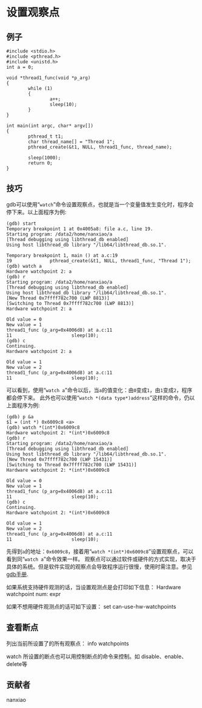 # 设置观察点
## 例子
	#include <stdio.h>
	#include <pthread.h>
	#include <unistd.h>
	int a = 0;

	void *thread1_func(void *p_arg)
	{
	        while (1)
	        {
	                a++;
	                sleep(10);
	        }
	}

	int main(int argc, char* argv[])
	{
	        pthread_t t1;
            char thread_name[] = "Thread 1";
	        pthread_create(&t1, NULL, thread1_func, thread_name);

	        sleep(1000);
	        return 0;
	}

## 技巧
gdb可以使用“`watch`”命令设置观察点，也就是当一个变量值发生变化时，程序会停下来。以上面程序为例:

	(gdb) start
	Temporary breakpoint 1 at 0x4005a8: file a.c, line 19.
	Starting program: /data2/home/nanxiao/a
	[Thread debugging using libthread_db enabled]
	Using host libthread_db library "/lib64/libthread_db.so.1".

	Temporary breakpoint 1, main () at a.c:19
	19              pthread_create(&t1, NULL, thread1_func, "Thread 1");
	(gdb) watch a
	Hardware watchpoint 2: a
	(gdb) r
	Starting program: /data2/home/nanxiao/a
	[Thread debugging using libthread_db enabled]
	Using host libthread_db library "/lib64/libthread_db.so.1".
	[New Thread 0x7ffff782c700 (LWP 8813)]
	[Switching to Thread 0x7ffff782c700 (LWP 8813)]
	Hardware watchpoint 2: a

	Old value = 0
	New value = 1
	thread1_func (p_arg=0x4006d8) at a.c:11
	11                      sleep(10);
	(gdb) c
	Continuing.
	Hardware watchpoint 2: a

	Old value = 1
	New value = 2
	thread1_func (p_arg=0x4006d8) at a.c:11
	11                      sleep(10);

可以看到，使用“`watch a`”命令以后，当`a`的值变化：由`0`变成`1`，由`1`变成`2`，程序都会停下来。
此外也可以使用“`watch *(data type*)address`”这样的命令，仍以上面程序为例:

	(gdb) p &a
	$1 = (int *) 0x6009c8 <a>
	(gdb) watch *(int*)0x6009c8
	Hardware watchpoint 2: *(int*)0x6009c8
	(gdb) r
	Starting program: /data2/home/nanxiao/a
	[Thread debugging using libthread_db enabled]
	Using host libthread_db library "/lib64/libthread_db.so.1".
	[New Thread 0x7ffff782c700 (LWP 15431)]
	[Switching to Thread 0x7ffff782c700 (LWP 15431)]
	Hardware watchpoint 2: *(int*)0x6009c8

	Old value = 0
	New value = 1
	thread1_func (p_arg=0x4006d8) at a.c:11
	11                      sleep(10);
	(gdb) c
	Continuing.
	Hardware watchpoint 2: *(int*)0x6009c8

	Old value = 1
	New value = 2
	thread1_func (p_arg=0x4006d8) at a.c:11
	11                      sleep(10);

先得到`a`的地址：`0x6009c8`，接着用“`watch *(int*)0x6009c8`”设置观察点，可以看到同“`watch a`”命令效果一样。
观察点可以通过软件或硬件的方式实现，取决于具体的系统。但是软件实现的观察点会导致程序运行很慢，使用时需注意。参见[gdb手册](https://sourceware.org/gdb/onlinedocs/gdb/Set-Watchpoints.html).

如果系统支持硬件观测的话，当设置观测点是会打印如下信息：
	Hardware watchpoint num: expr

 如果不想用硬件观测点的话可如下设置：
    set can-use-hw-watchpoints

## 查看断点
列出当前所设置了的所有观察点：
info watchpoints

watch 所设置的断点也可以用控制断点的命令来控制。如 disable、enable、delete等

## 贡献者

nanxiao
